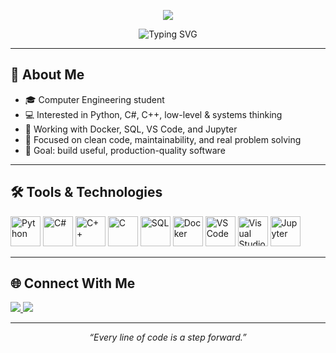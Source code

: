 <!-- 🔹 Basit Banner -->
<p align="center">
  <img src="https://capsule-render.vercel.app/api?type=soft&color=0:1e1e1e,100:3b3b3b&height=120&section=header&text=Samet%20Toka&fontColor=ffffff&fontSize=40&fontAlignY=55&desc=Computer%20Engineering%20Student%20|%20Software%20Developer&descAlignY=80&descAlign=50" />
</p>

<!-- 🔹 Animasyonlu Yazı -->
<p align="center">
  <img src="https://readme-typing-svg.herokuapp.com?font=Fira+Code&duration=2500&pause=1000&color=00C46B&center=true&vCenter=true&width=500&lines=Hi%2C+I'm+Samet+Toka+👋;Computer+Engineering+Student;Software+Development;Always+learning+and+building+💻" alt="Typing SVG" />
</p>

---

## 🧠 About Me

- 🎓 Computer Engineering student  
- 💻 Interested in Python, C#, C++, low-level & systems thinking  
- 🐳 Working with Docker, SQL, VS Code, and Jupyter  
- 🌱 Focused on clean code, maintainability, and real problem solving  
- 🚀 Goal: build useful, production-quality software

---

## 🛠️ Tools & Technologies

<p align="left">
  <!-- Python -->
  <img src="https://cdn.jsdelivr.net/gh/devicons/devicon/icons/python/python-original.svg" alt="Python" width="48" height="48" />
  <!-- C# -->
  <img src="https://cdn.jsdelivr.net/gh/devicons/devicon/icons/csharp/csharp-original.svg" alt="C#" width="48" height="48" />
  <!-- C++ -->
  <img src="https://cdn.jsdelivr.net/gh/devicons/devicon/icons/cplusplus/cplusplus-original.svg" alt="C++" width="48" height="48" />
  <!-- C -->
  <img src="https://cdn.jsdelivr.net/gh/devicons/devicon/icons/c/c-original.svg" alt="C" width="48" height="48" />
  <!-- SQL / DB -->
  <img src="https://cdn.jsdelivr.net/gh/devicons/devicon/icons/microsoftsqlserver/microsoftsqlserver-plain.svg" alt="SQL" width="48" height="48" />
  <!-- Docker -->
  <img src="https://cdn.jsdelivr.net/gh/devicons/devicon/icons/docker/docker-original.svg" alt="Docker" width="48" height="48" />
  <!-- VS Code -->
  <img src="https://cdn.jsdelivr.net/gh/devicons/devicon/icons/vscode/vscode-original.svg" alt="VS Code" width="48" height="48" />
  <!-- Visual Studio -->
  <img src="https://cdn.jsdelivr.net/gh/devicons/devicon/icons/visualstudio/visualstudio-plain.svg" alt="Visual Studio" width="48" height="48" />
  <!-- Jupyter -->
  <img src="https://cdn.jsdelivr.net/gh/devicons/devicon/icons/jupyter/jupyter-original.svg" alt="Jupyter" width="48" height="48" />
</p>


---

## 🌐 Connect With Me

<p align="left">
  <a href="https://www.linkedin.com/in/samettoka/" target="_blank">
    <img src="https://img.shields.io/badge/LinkedIn-0A66C2?style=for-the-badge&logo=linkedin&logoColor=white"/>
  </a>
  <a href="https://www.instagram.com/smt_toka/" target="_blank">
    <img src="https://img.shields.io/badge/Instagram-E4405F?style=for-the-badge&logo=instagram&logoColor=white"/>
  </a>
</p>

---

<p align="center"><i>“Every line of code is a step forward.”</i></p>
